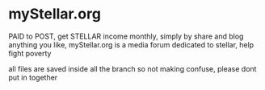 # myStellar.org
PAID to POST, get STELLAR income monthly, simply by share and blog anything you like, myStellar.org is a media forum dedicated to stellar, help fight poverty


all files are saved inside all the branch so not making confuse, please dont put in together
